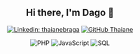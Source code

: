 <div align="center">
<h2> Hi there, I'm Dago 👋 </h2>

[![Linkedin: thaianebraga](https://img.shields.io/badge/-medinazdago-blue?style=flat-square&logo=Linkedin&logoColor=white&link=https://www.linkedin.com/in/dagomedinaz/)](https://www.linkedin.com/in/dagomedinaz/)
[![GitHub Thaiane](https://img.shields.io/github/followers/medinazdago?label=follow&style=social)](https://github.com/medinazdago)


![PHP]([https://img.shields.io/badge/-PHP-000?&logo=PHP](https://img.shields.io/badge/-PHP-white?style=flat-square&logo=PHP))
![JavaScript](https://img.shields.io/badge/-JavaScript-white?style=flat-square&logo=JavaScript)
![SQL](https://img.shields.io/badge/-SQL-white?style=flat-square&logo=MySQL)
  
</div>
